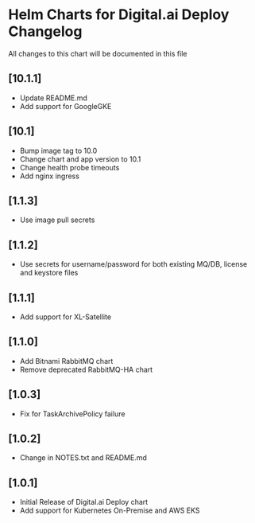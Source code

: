 # Helm Charts for Digital.ai Deploy Changelog
All changes to this chart will be documented in this file

## [10.1.1]
* Update README.md
* Add support for GoogleGKE
## [10.1]
* Bump image tag to 10.0
* Change chart and app version to 10.1
* Change health probe timeouts
* Add nginx ingress

## [1.1.3]
* Use image pull secrets

## [1.1.2]
* Use secrets for username/password for both existing MQ/DB, license and keystore files

## [1.1.1]
* Add support for XL-Satellite

## [1.1.0]
* Add Bitnami RabbitMQ chart
* Remove deprecated RabbitMQ-HA chart

## [1.0.3]
* Fix for TaskArchivePolicy failure

## [1.0.2]
* Change in NOTES.txt and README.md

## [1.0.1]
* Initial Release of Digital.ai Deploy chart
* Add support for Kubernetes On-Premise and AWS EKS


